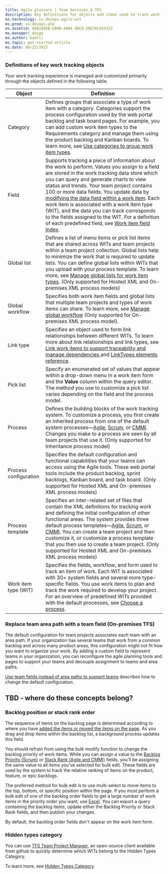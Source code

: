 ```yaml
---
title: Agile glossary | Team Services & TFS
description: Key definitions for objects and items used to track work - Visual Studio Team Services (VSTS) and Team Foundation 
ms.technology: vs-devops-agile-wit
ms.prod: vs-devops-alm
ms.assetid: 0AB288EB-EB98-4AB4-98C0-50E7ACE64153
ms.manager: douge
ms.author: kaelli
ms.topic: get-started-article  
ms.date: 06/22/2017
---
```



<a id="object-definitions"></a>
### Definitions of key work tracking objects 

Your work tracking experience is managed and customized primarily through the objects defined in the following table. 

| Object | Definition | 
|--------|------------|
|Category| Defines groups that associate a type of work item with a category. Categories support the process configuration used by the web portal backlog and task board pages. For example, you can add custom work item types to the Requirements category and manage them using the product backlog and Kanban boards. To learn more, see [Use categories to group work item types](../reference/use-categories-to-group-work-item-types.md). | 
|Field |Supports tracking a piece of information about the work to perform. Values you assign to a field are stored in the work tracking data store which you can query and generate charts to view status and trends. Your team project contains 100 or more data fields. You update data by [modifying the data field within a work item](../backlogs/add-work-items.md). Each work item is associated with a work item type (WIT), and the data you can track corresponds to the fields assigned to the WIT. For a definition of each predefined field, see [Work item field index](../guidance/work-item-field.md).  | 
|Global list | Defines a list of menu items or pick list items that are shared across WITs and team projects within a team project collection. Global lists help to minimize the work that is required to update lists. You can define global lists within WITs that you upload with your process template. To learn more, see [Manage global lists for work item types](../reference/witadmin/manage-global-lists-for-work-item-types.md). (Only supported for Hosted XML and On-premises XML process models)| 
|Global workflow |  Specifies both work item fields and global lists that multiple team projects and types of work items can share. To learn more, see [Manage global workflow](../reference/witadmin/witadmin-import-export-global-workflow.md) (Only supported for On-premises XML process model). | 
|Link type |  Specifies an object used to form link relationships between different WITs. To learn more about link relationships and link types, see [Link work items to support traceability and manage dependencies  ](../track/link-work-items-support-traceability.md) and [LinkTypes elements reference](../reference/link-type-element-reference.md). |
|Pick list |  Specify an enumerated set of values that appear within a drop-down menu in a work item form and the **Value** column within the query editor. The method you use to customize a pick list varies depending on the field and the process model.  |
|Process | Defines the building blocks of the work tracking system. To customize a process, you first create an inherited process from one of the default system processes&mdash;[Agile](../guidance/agile-process.md), [Scrum](../guidance/scrum-process.md), or [CMMI](../guidance/cmmi-process.md). Changes you make to a process are seen by all team projects that use it. (Only supported for Inheritance process model) |
|Process configuration | Specifies the default configuration and functional capabilities that your teams can access using the Agile tools. These web portal tools include the product backlog, sprint backlogs, Kanban board, and task board. (Only supported for Hosted XML and On-premises XML process models) |  
|Process template | Specifies an inter-related set of files that contain the XML definitions for tracking work and defining the initial configuration of other functional areas. The system provides three default process templates&mdash;[Agile](../guidance/agile-process.md), [Scrum](../guidance/scrum-process.md), or [CMMI](../guidance/cmmi-process.md). You can create a team project and then customize it, or customize a process template that you then use to create a team project. (Only supported for Hosted XML and On-premises XML process models) |
|Work item type (WIT) | Specifies the fields, workflow, and form used to track an item of work. Each WIT is associated with 30+ system fields and several more type-specific fields. You use work items to plan and track the work required to develop your project. For an overview of predefined WITs provided with the default processes, see [Choose a process](../guidance/choose-process.md).  | 


<!--- SEE ALSO https://msdn.microsoft.com/en-us/library/ms243130(v=vs.100).aspx --> 


### Replace team area path with a team field (On-premises TFS)  
The default configuration for team projects associates each team with an area path. If your organization has several teams that work from a common backlog and across many product areas, this configuration might not fit how you want to organize your work. By adding a custom field to represent teams in your organization, you can reconfigure the agile planning tools and pages to support your teams and decouple assignment to teams and area paths.

[Use team fields instead of area paths to support teams](../customize/use-team-fields-instead-area-paths.md) describes how to change the default configuration.

<!--- Add definitions for these 
release 
team 

--> 

## TBD - where do these concepts belong? 

<a id="change-position"> </a>  
### Backlog position or stack rank order 
The sequence of items on the backlog page is determined according to where you have [added the items or moved the items on the page](create-your-backlog.md#move-items-priority-order). As you drag and drop items within the backlog list, a background process updates this field.

You should refrain from using the bulk modify function to change the backlog priority of work items. While you can assign a value to the [Backlog Priority (Scrum)](../track/planning-ranking-priorities.md) or [Stack Rank (Agile and CMMI)](../track/planning-ranking-priorities.md) fields, you'll be assigning the same value to all items you've selected for bulk edit. These fields are used by the system to track the relative ranking of items on the product, feature, or epic backlogs.  

The preferred method for bulk edit is to use multi-select to move items to the top, bottom, or specific position within the page. If you must perform a bulk edit of one of the backlog order fields to get a large number of work items in the priority order you want, use [Excel](../office/bulk-add-modify-work-items-excel.md). You can export a query containing the backlog items, update either the Backlog Priority or Stack Rank fields, and then publish your changes. 

By default, the backlog order fields don't appear on the work item form.   


<a id="hidden-types"> </a> 
### Hidden types category   
You can use [TFS Team Project Manager](https://github.com/jelledruyts/TfsTeamProjectManager), an open-source client available from github to quickly determine which WITs belong to the Hidden Types Category. 

To learn more, see [Hidden Types Category](../reference/use-categories-to-group-work-item-types.md#hiddentypes).


<!---
To add fields or customize a work item form, see [Customize your work tracking experience](../customize/customize-work.md). The method you use depends on the process model that supports your team project.  

-->